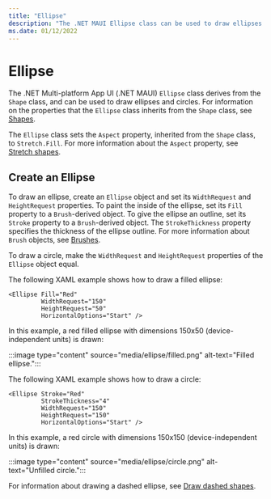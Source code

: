 ```yaml
---
title: "Ellipse"
description: "The .NET MAUI Ellipse class can be used to draw ellipses and circles."
ms.date: 01/12/2022
---
```


# Ellipse

The .NET Multi-platform App UI (.NET MAUI) `Ellipse` class derives from the `Shape` class, and can be used to draw ellipses and circles. For information on the properties that the `Ellipse` class inherits from the `Shape` class, see [Shapes](index.md).

The `Ellipse` class sets the `Aspect` property, inherited from the `Shape` class, to `Stretch.Fill`. For more information about the `Aspect` property, see [Stretch shapes](index.md#stretch-shapes).

## Create an Ellipse

To draw an ellipse, create an `Ellipse` object and set its `WidthRequest` and `HeightRequest` properties. To paint the inside of the ellipse, set its `Fill` property to a `Brush`-derived object. To give the ellipse an outline, set its `Stroke` property to a `Brush`-derived object. The `StrokeThickness` property specifies the thickness of the ellipse outline. For more information about `Brush` objects, see [Brushes](~/user-interface/brushes/index.md).

To draw a circle, make the `WidthRequest` and `HeightRequest` properties of the `Ellipse` object equal.

The following XAML example shows how to draw a filled ellipse:

```xaml
<Ellipse Fill="Red"
         WidthRequest="150"
         HeightRequest="50"
         HorizontalOptions="Start" />
```

In this example, a red filled ellipse with dimensions 150x50 (device-independent units) is drawn:

:::image type="content" source="media/ellipse/filled.png" alt-text="Filled ellipse.":::

The following XAML example shows how to draw a circle:

```xaml
<Ellipse Stroke="Red"
         StrokeThickness="4"
         WidthRequest="150"
         HeightRequest="150"
         HorizontalOptions="Start" />
```

In this example, a red circle with dimensions 150x150 (device-independent units) is drawn:

:::image type="content" source="media/ellipse/circle.png" alt-text="Unfilled circle.":::

For information about drawing a dashed ellipse, see [Draw dashed shapes](index.md#draw-dashed-shapes).
